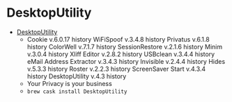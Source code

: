 # DesktopUtility
- [DesktopUtility](https://sweetpproductions.com/)
  -  Cookie v.6.0.17 history WiFiSpoof v.3.4.8 history Privatus v.6.1.8 history ColorWell v.7.1.7 history SessionRestore v.2.1.6 history Minim v.3.0.4 history Xliff Editor v.2.8.2 history USBclean v.3.4.4 history eMail Address Extractor v.3.4.3 history Invisible v.2.4.4 history Hides v.5.3.3 history Roster v.2.2.3 history ScreenSaver Start v.4.3.4 history DesktopUtility v.4.3 history
  - Your Privacy is your business
  - `brew cask install DesktopUtility`
